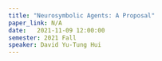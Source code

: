 ```yaml
---
title: "Neurosymbolic Agents: A Proposal"
paper_link: N/A
date:   2021-11-09 12:00:00
semester: 2021 Fall
speaker: David Yu-Tung Hui
---
```

